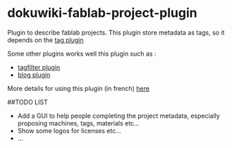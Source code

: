 # dokuwiki-fablab-project-plugin
Plugin to describe fablab projects. This plugin store metadata as tags, so it depends on the [tag plugin](https://www.dokuwiki.org/plugin:tag)

Some other plugins works well this plugin such as :
* [tagfilter plugin](https://www.dokuwiki.org/plugin:tagfilter)
* [blog plugin](https://www.dokuwiki.org/plugin:blg)


More details for using this plugin (in french) [here](http://carrefour-numerique.cite-sciences.fr/fablab/wiki/doku.php?id=aide:documenter#fiche_projet)


##TODO LIST
* Add a GUI to help people completing the project metadata, especially proposing machines, tags, materials etc...
* Show some logos for licenses etc...
* ...